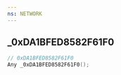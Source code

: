```yaml
---
ns: NETWORK
---
```

## _0xDA1BFED8582F61F0

```c
// 0xDA1BFED8582F61F0
Any _0xDA1BFED8582F61F0();
```

